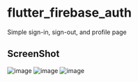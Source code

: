 # flutter_firebase_auth

Simple sign-in, sign-out, and profile page

## ScreenShot

![image](https://user-images.githubusercontent.com/67889757/103133133-412a3780-46db-11eb-8547-e42f615be283.png)
![image](https://user-images.githubusercontent.com/67889757/103133137-4edfbd00-46db-11eb-916a-e713762c949b.png)
![image](https://user-images.githubusercontent.com/67889757/103133156-6dde4f00-46db-11eb-8fd1-276aa8120347.png)
